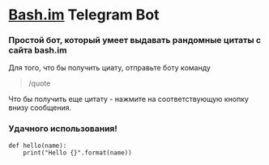 # [Bash.im](http://bash.im/) Telegram Bot

### Простой бот, который умеет выдавать рандомные цитаты с сайта bash.im

Для того, что бы получить циату, отправьте боту команду
> /quote

Что бы получить еще цитату - нажмите на соответствующую кнопку внизу сообщения.
### __Удачного использования!__

```pyhton
def hello(name):
    print("Hello {}".format(name))
```

